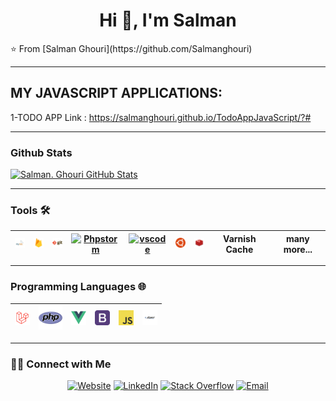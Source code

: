 <h1 align="center">Hi 👋, I'm Salman</h1>
⭐ From [Salman Ghouri](https://github.com/Salmanghouri)

---------------------------------------------------------------------------------------------------------
MY JAVASCRIPT APPLICATIONS:
---------------------------
1-TODO APP Link : https://salmanghouri.github.io/TodoAppJavaScript/?#

-----------------------------------------------------------------------------------------------------------
### Github Stats

[![Salman. Ghouri GitHub Stats](https://github-readme-stats.vercel.app/api?username=Salmanghouri&show_icons=true&count_private=true)](https://github.com/Salmanghouri)

----------------------------------------------------------------------------------------------------------
### Tools 🛠️

| [<img src="https://raw.githubusercontent.com/github/explore/80688e429a7d4ef2fca1e82350fe8e3517d3494d/topics/mysql/mysql.png" alt="mysql" width="24">](https://www.mysql.com/) |  [<img src="https://raw.githubusercontent.com/github/explore/80688e429a7d4ef2fca1e82350fe8e3517d3494d/topics/firebase/firebase.png" alt="firebase" width="24">](https://firebase.google.com/) | [<img src="https://raw.githubusercontent.com/github/explore/80688e429a7d4ef2fca1e82350fe8e3517d3494d/topics/git/git.png" alt="Git" width="24">](https://git-scm.com/) |  [<img src="https://logonoid.com/images/phpstorm-logo.png" alt="Phpstorm" width="24">](https://www.jetbrains.com/phpstorm/) | [<img src="https://upload.wikimedia.org/wikipedia/commons/thumb/2/2d/Visual_Studio_Code_1.18_icon.svg/1200px-Visual_Studio_Code_1.18_icon.svg.png" alt="vscode" width="24">](https://code.visualstudio.com/) | [<img src="https://raw.githubusercontent.com/github/explore/80688e429a7d4ef2fca1e82350fe8e3517d3494d/topics/ubuntu/ubuntu.png" alt="Ubuntu" width="24">](https://ubuntu.com/)  |  [<img src="https://raw.githubusercontent.com/github/explore/80688e429a7d4ef2fca1e82350fe8e3517d3494d/topics/redis/redis.png" alt="Redis" width="24">](https://redis.io/) | Varnish Cache | many more...
|---|---|---|---|---|---|---|---|---|
-------
### Programming Languages 🌐

| [<img src="https://raw.githubusercontent.com/github/explore/80688e429a7d4ef2fca1e82350fe8e3517d3494d/topics/laravel/laravel.png" alt="Laravel" width="24">](https://laravel.com/) | [<img src="https://raw.githubusercontent.com/github/explore/80688e429a7d4ef2fca1e82350fe8e3517d3494d/topics/php/php.png" alt="php" width="38">](https://php.net/)  | [<img src="https://raw.githubusercontent.com/github/explore/80688e429a7d4ef2fca1e82350fe8e3517d3494d/topics/vue/vue.png" alt="Vue" width="24">](https://vuejs.org/)  |  [<img src="https://raw.githubusercontent.com/github/explore/80688e429a7d4ef2fca1e82350fe8e3517d3494d/topics/bootstrap/bootstrap.png" alt="Bootstrap" width="24">](https://getbootstrap.com/) |  [<img src="https://raw.githubusercontent.com/github/explore/80688e429a7d4ef2fca1e82350fe8e3517d3494d/topics/javascript/javascript.png" alt="jQuery" width="24">](https://jquery.com/) | [<img src="https://raw.githubusercontent.com/github/explore/80688e429a7d4ef2fca1e82350fe8e3517d3494d/topics/jquery/jquery.png" alt="jQuery" width="24">](https://jquery.com/)
|---|---|---|---|---|---|
----


<h3> 🤝🏻 Connect with Me </h3>

<p align="center">
<a href="http://salmanghouri.blogspot.com/" target="_blank"><img alt="Website" src="https://img.shields.io/badge/Website-http://salmanghouri.blogspot.com-blue?style=flat&logo=google-chrome"></a>
<a href="https://www.linkedin.com/in/salman-ghouri-418ba5166/" target="_blank"><img alt="LinkedIn" src="https://img.shields.io/badge/LinkedIn-@SalmanGhouri-blue?style=flat&logo=linkedin"></a>
<a href="https://stackoverflow.com/users/14846146/salmanghouri98" target="_blank"><img alt="Stack Overflow" src="https://img.shields.io/badge/Stackoverflow-Salman%20Ghouri-blue?style=flat&logo=stackoverflow"></a>
<a href="mailto:salmanghouribuss@gmail.com"><img alt="Email" src="https://img.shields.io/badge/Email-salmanghouribuss@gmail.com-blue?style=flat&logo=gmail"></a>
</p>





